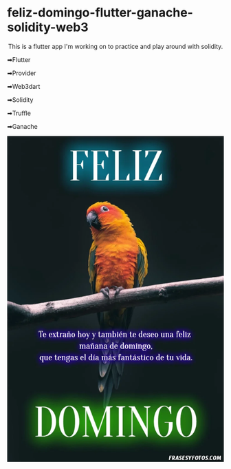 # feliz-domingo-flutter-ganache-solidity-web3
 <p align="center">
This is a flutter app I'm working on to practice and play around with solidity.

➡Flutter

➡Provider

➡Web3dart

➡Solidity

➡Truffle

➡Ganache

 
![](photofeliz.jpg)
</p>
